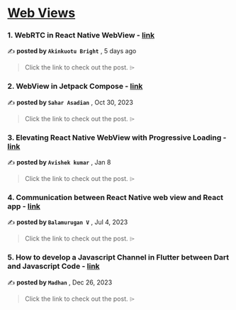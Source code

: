 
<h1><a href=https://medium.com/tag/webview/recommended target="_blank" rel="noopener noreferrer">Web Views</a></h1>
<h3>1. WebRTC in React Native WebView - <a href=https://medium.com/@akinkuotubright/webrtc-in-react-native-webview-eda6d236c394?source=tag_recommended_feed---------0-84----------webview----------200ba267_9987_46e1_a8da_b34e43eb96e4------- target="_blank" rel="noopener noreferrer">link</a></h3>

✍️ **posted by `Akinkuotu Bright`** <date> , 5 days ago</date>

<blockquote>Click the link to check out the post. ⌲</blockquote>

<h3>2. WebView in Jetpack Compose - <a href=https://medium.com/@sahar.asadian90/webview-in-jetpack-compose-71f237873c2e?source=tag_recommended_feed---------1-85----------webview----------200ba267_9987_46e1_a8da_b34e43eb96e4------- target="_blank" rel="noopener noreferrer">link</a></h3>

✍️ **posted by `Sahar Asadian`** <date> , Oct 30, 2023</date>

<blockquote>Click the link to check out the post. ⌲</blockquote>

<h3>3. Elevating React Native WebView with Progressive Loading - <a href=https://medium.com/stackademic/elevating-react-native-webview-with-progressive-loading-1694c677a49b?source=tag_recommended_feed---------2-84----------webview----------200ba267_9987_46e1_a8da_b34e43eb96e4------- target="_blank" rel="noopener noreferrer">link</a></h3>

✍️ **posted by `Avishek kumar`** <date> , Jan 8</date>

<blockquote>Click the link to check out the post. ⌲</blockquote>

<h3>4. Communication between React Native web view and React app - <a href=https://medium.com/@svbala99/communication-between-react-native-web-view-and-react-app-c0fb0af7e5a6?source=tag_recommended_feed---------3-85----------webview----------200ba267_9987_46e1_a8da_b34e43eb96e4------- target="_blank" rel="noopener noreferrer">link</a></h3>

✍️ **posted by `Balamurugan V`** <date> , Jul 4, 2023</date>

<blockquote>Click the link to check out the post. ⌲</blockquote>

<h3>5. How to develop a Javascript Channel in Flutter between Dart and Javascript Code - <a href=https://medium.com/@madhanrkv10/how-to-develop-a-javascript-channel-in-flutter-between-dart-and-javascript-code-7d545bcd73f7?source=tag_recommended_feed---------4-84----------webview----------200ba267_9987_46e1_a8da_b34e43eb96e4------- target="_blank" rel="noopener noreferrer">link</a></h3>

✍️ **posted by `Madhan`** <date> , Dec 26, 2023</date>

<blockquote>Click the link to check out the post. ⌲</blockquote>

